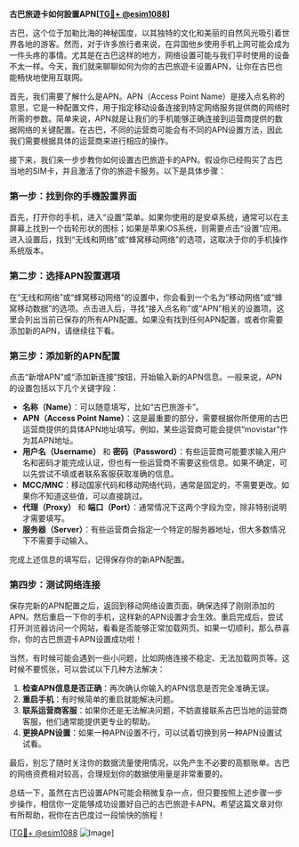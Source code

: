 **古巴旅遊卡如何設置APN[[TG💪+ @esim1088](https://t.me/s/esim1088)]**

古巴，这个位于加勒比海的神秘国度，以其独特的文化和美丽的自然风光吸引着世界各地的游客。然而，对于许多旅行者来说，在异国他乡使用手机上网可能会成为一件头疼的事情。尤其是在古巴这样的地方，网络设置可能与我们平时使用的设备不太一样。今天，我们就来聊聊如何为你的古巴旅遊卡设置APN，让你在古巴也能畅快地使用互联网。

首先，我们需要了解什么是APN。APN（Access Point Name）是接入点名称的意思，它是一种配置文件，用于指定移动设备连接到特定网络服务提供商的网络时所需的参数。简单来说，APN就是让我们的手机能够正确连接到运营商提供的数据网络的关键配置。在古巴，不同的运营商可能会有不同的APN设置方法，因此我们需要根据具体的运营商来进行相应的操作。

接下来，我们来一步步教你如何设置古巴旅遊卡的APN。假设你已经购买了古巴当地的SIM卡，并且激活了你的旅遊卡服务。以下是具体步骤：

### 第一步：找到你的手機設置界面

首先，打开你的手机，进入“设置”菜单。如果你使用的是安卓系统，通常可以在主屏幕上找到一个齿轮形状的图标；如果是苹果iOS系统，则需要点击“设置”应用。进入设置后，找到“无线和网络”或“蜂窝移动网络”的选项，这取决于你的手机操作系统版本。

### 第二步：选择APN設置選項

在“无线和网络”或“蜂窝移动网络”的设置中，你会看到一个名为“移动网络”或“蜂窝移动数据”的选项。点击进入后，寻找“接入点名称”或“APN”相关的设置项。这里会列出当前已保存的所有APN配置。如果没有找到任何APN配置，或者你需要添加新的APN，请继续往下看。

### 第三步：添加新的APN配置

点击“新增APN”或“添加新连接”按钮，开始输入新的APN信息。一般来说，APN的设置包括以下几个关键字段：

- **名称（Name）**：可以随意填写，比如“古巴旅游卡”。
- **APN（Access Point Name）**：这是最重要的部分，需要根据你所使用的古巴运营商提供的具体APN地址填写。例如，某些运营商可能会提供“movistar”作为其APN地址。
- **用户名（Username）** 和 **密码（Password）**：有些运营商可能要求输入用户名和密码才能完成认证，但也有一些运营商不需要这些信息。如果不确定，可以先尝试不填或者联系客服获取准确的信息。
- **MCC/MNC**：移动国家代码和移动网络代码，通常是固定的，不需要更改。如果你不知道这些值，可以直接跳过。
- **代理（Proxy）** 和 **端口（Port）**：通常情况下这两个字段为空，除非特别说明才需要填写。
- **服务器（Server）**：有些运营商会指定一个特定的服务器地址，但大多数情况下不需要手动输入。

完成上述信息的填写后，记得保存你的新APN配置。

### 第四步：测试网络连接

保存完新的APN配置之后，返回到移动网络设置页面，确保选择了刚刚添加的APN。然后重启一下你的手机，这样新的APN设置才会生效。重启完成后，尝试打开浏览器访问一个网站，看看是否能够正常加载网页。如果一切顺利，那么恭喜你，你的古巴旅遊卡APN设置成功啦！

当然，有时候可能会遇到一些小问题，比如网络连接不稳定、无法加载网页等。这时候不要慌张，可以尝试以下几种方法解决：

1. **检查APN信息是否正确**：再次确认你输入的APN信息是否完全准确无误。
2. **重启手机**：有时候简单的重启就能解决问题。
3. **联系运营商客服**：如果你还是无法解决问题，不妨直接联系古巴当地的运营商客服，他们通常能提供更专业的帮助。
4. **更换APN设置**：如果一种APN设置不行，可以试着切换到另一种APN设置试试看。

最后，别忘了随时关注你的数据流量使用情况，以免产生不必要的高额账单。古巴的网络资费相对较高，合理规划你的数据使用量是非常重要的。

总结一下，虽然在古巴设置APN可能会稍微复杂一点，但只要按照上述步骤一步步操作，相信你一定能够成功设置好自己的古巴旅遊卡APN。希望这篇文章对你有所帮助，祝你在古巴度过一段愉快的旅程！

[[TG💪+ @esim1088](https://t.me/s/esim1088) ![Image](https://i.postimg.cc/4NQfJmqS/Snipaste-2025-05-13-00-14-12.png)]